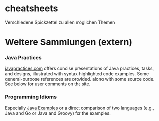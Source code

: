 # cheatsheets
Verschiedene Spickzettel zu allen möglichen Themen


# Weitere Sammlungen (extern)

### Java Practices
[javapractices.com](http://www.javapractices.com/home/HomeAction.do) offers concise presentations of Java practices, tasks, and designs, illustrated with syntax-highlighted code examples. Some general-purpose references are provided, along with some source code. See below for user comments on the site.

### Programming Idioms
Especially [Java Examples](https://programming-idioms.org/cheatsheet/Java) or a direct comparison of two languages (e.g., Java and Go or Java and Groovy) for the examples.
